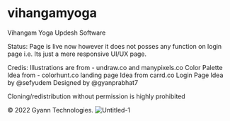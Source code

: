 # vihangamyoga
Vihangam Yoga Updesh Software

Status: Page is live now however it does not posses any function on login page i.e. Its just a mere responsive UI/UX page.

Credis: Illustrations are from - undraw.co and manypixels.co
        Color Palette Idea from -  colorhunt.co
        landing page Idea from carrd.co
        Login Page Idea by @sefyudem
        Designed by @gyanprabhat7



Cloning/redistribution without permission is highly prohibited

© 2022 Gyann Technologies.
![Untitled-1](https://user-images.githubusercontent.com/75989086/206421633-19886e07-afba-4d9b-905a-df0d28022b8e.png)

